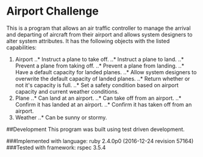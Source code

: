 Airport Challenge
=================

This is a program that allows an air traffic controller to manage the arrival and departing of aircraft from their airport and allows system designers to alter system attributes. It has the following objects with the listed capabilities:

1. Airport
 ..* Instruct a plane to take off.
 ..* Instruct a plane to land.
 ..* Prevent a plane from taking off.
 ..* Prevent a plane from landing.
 ..* Have a default capacity for landed planes.
 ..* Allow system designers to overwrite the default capacity of landed planes.
 ..* Return whether or not it's capacity is full.
 ..* Set a safety condition based on airport capacity and current weather conditions.
2. Plane
 ..* Can land at an airport.
 ..* Can take off from an airport.
 ..* Confirm it has landed at an airport.
 ..* Confirm it has taken off from an airport.
3. Weather
 ..* Can be sunny or stormy.

##Development
This program was built using test driven development.

###Implemented with language:
ruby 2.4.0p0 (2016-12-24 revision 57164)
###Tested with framework:
rspec 3.5.4
